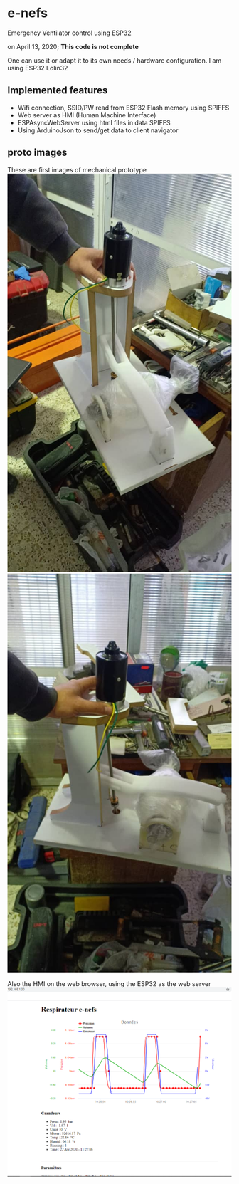 # e-nefs
Emergency Ventilator control using ESP32

on April 13, 2020; **This code is not complete**

One can use it or adapt it to its own needs / hardware configuration.
I am using ESP32 Lolin32
## Implemented features
- Wifi connection, SSID/PW read from ESP32 Flash memory using SPIFFS
- Web server as HMI (Human Machine Interface)
- ESPAsyncWebServer using html files in data SPIFFS
- Using ArduinoJson to send/get data to client navigator

## proto images
These are first images of mechanical prototype
![proto1](/img/proto1.jpeg)
![proto1](/img/proto2.jpeg)


Also the HMI on the web browser, using the ESP32 as the web server
![ihm3](/img/ihm3.png)

